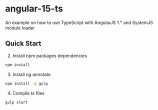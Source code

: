 # angular-15-ts
An example on how to use TypeScript with AngularJS 1.* and SystemJS module loader

## Quick Start
  
2. Install npm packages dependencies
  ```bash
  npm install
  ```

3. Install ng annotate
  ```bash
  npm install -g gulp
  ```

4. Compile ts files
  ```bash
  gulp start
  ```